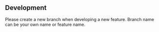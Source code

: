 ## Development
Please create a new branch when developing a new feature. Branch name can be your own name or feature name.
